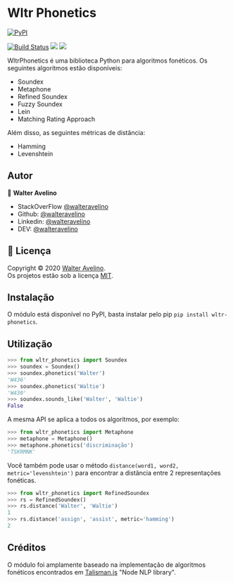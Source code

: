 # Wltr Phonetics

<a href="https://pypi.org/project/wltr-phonetics/">
  <img alt="PyPI" src="https://img.shields.io/pypi/v/wltr-phonetics">
</a>

[![Build Status](https://travis-ci.com/walteravelino/Projetos.svg?branch=master)](https://travis-ci.com/walteravelino/Projetos)
<img src = "https://img.shields.io/github/languages/top/walteravelino/wltr-phonetics">
<a href="https://github.com/walteravelino/Projetos/blob/master/LICENSE"><img src = "https://img.shields.io/github/license/walteravelino/Projetos"></a>

WltrPhonetics é uma biblioteca Python para algoritmos fonéticos. 
Os seguintes algoritmos estão disponíveis:

 * Soundex
 * Metaphone
 * Refined Soundex
 * Fuzzy Soundex
 * Lein
 * Matching Rating Approach
 
Além disso, as seguintes métricas de distância:

 * Hamming
 * Levenshtein

## Autor

👤 **Walter Avelino**

- StackOverFlow [@walteravelino](https://stackoverflow.com/users/13001807/walter-avelino)
- Github: [@walteravelino](https://github.com/walteravelino)
- Linkedin: [@walteravelino](https://linkedin.com/in/walter-avelino-434197105)
- DEV: [@walteravelino](https://dev.to/walteravelino)


## 📝 Licença

Copyright © 2020 [Walter Avelino](https://github.com/walteravelino). <br />
Os projetos estão sob a licença [MIT](https://github.com/walteravelino/Projetos/blob/master/LICENSE).


## Instalação


O módulo está disponível no PyPI, basta instalar pelo pip `pip install wltr-phonetics`.


## Utilização

```python
>>> from wltr_phonetics import Soundex
>>> soundex = Soundex()
>>> soundex.phonetics('Walter')
'W436'
>>> soundex.phonetics('Waltie')
'W430'
>>> soundex.sounds_like('Walter', 'Waltie')
False
```

A mesma API se aplica a todos os algoritmos, por exemplo:

```python
>>> from wltr_phonetics import Metaphone
>>> metaphone = Metaphone()
>>> metaphone.phonetics('discriminação')
'TSKRMNK'
```

Você também pode usar o método `distance(word1, word2, metric='levenshtein')` para encontrar a distância entre 2 representações fonéticas.

```python
>>> from wltr_phonetics import RefinedSoundex
>>> rs = RefinedSoundex()
>>> rs.distance('Walter', 'Waltie')
1
>>> rs.distance('assign', 'assist', metric='hamming')
2
```

## Créditos

O módulo foi amplamente baseado na implementação de algoritmos fonéticos encontrados em [Talisman.js](https://github.com/Yomguithereal/talisman) "Node NLP library".
